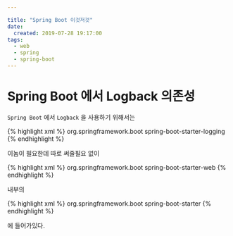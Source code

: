 ```yaml
---

title: "Spring Boot 이것저것"
date:
  created: 2019-07-28 19:17:00
tags:
  - web
  - spring
  - spring-boot
---
```

# Spring Boot 에서 Logback 의존성
`Spring Boot` 에서 `Logback` 을 사용하기 위해서는

{% highlight xml %}
<groupId>org.springframework.boot</groupId>
<artifactId>spring-boot-starter-logging</artifactId>
{% endhighlight %}

이놈이 필요한데 따로 써줄필요 없이

{% highlight xml %}
<groupId>org.springframework.boot</groupId>
<artifactId>spring-boot-starter-web</artifactId>
{% endhighlight %}

내부의

{% highlight xml %}
<groupId>org.springframework.boot</groupId>
<artifactId>spring-boot-starter</artifactId>
{% endhighlight %}

에 들어가있다.
